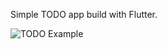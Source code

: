 
Simple TODO app build with Flutter.

![TODO Example](https://github.com/natanportilho/task-manager/blob/master/source/screenshot_todo_page.png)



